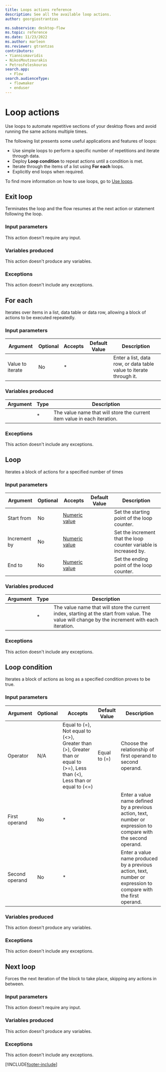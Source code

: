 ```yaml
---
title: Loops actions reference
description: See all the available loop actions.
author: georgiostrantzas

ms.subservice: desktop-flow
ms.topic: reference
ms.date: 11/23/2022
ms.author: marleon
ms.reviewer: gtrantzas
contributors:
- Yiannismavridis
- NikosMoutzourakis
- PetrosFeleskouras
search.app: 
  - Flow
search.audienceType: 
  - flowmaker
  - enduser
---
```


# Loop actions

Use loops to automate repetitive sections of your desktop flows and avoid running the same actions multiple times.

The following list presents some useful applications and features of loops:

* Use simple loops to perform a specific number of repetitions and iterate through data.
* Deploy **Loop condition** to repeat actions until a condition is met.
* Iterate through the items of a list using **For each** loops.
* Explicitly end loops when required.

To find more information on how to use loops, go to [Use loops](../use-loops.md).

## <a name="break"></a> Exit loop

Terminates the loop and the flow resumes at the next action or statement following the loop.

### Input parameters

This action doesn't require any input.

### Variables produced

This action doesn't produce any variables.

### <a name="break_onerror"></a> Exceptions

This action doesn't include any exceptions.

## <a name="foreach"></a> For each

Iterates over items in a list, data table or data row, allowing a block of actions to be executed repeatedly.

### Input parameters

|Argument|Optional|Accepts|Default Value|Description|
|-----|-----|-----|-----|-----|
|Value to iterate|No|*||Enter a list, data row, or data table value to iterate through it.|

### Variables produced

|Argument|Type|Description|
|-----|-----|-----|
||*|The value name that will store the current item value in each iteration.|

### <a name="foreach_onerror"></a> Exceptions

This action doesn't include any exceptions.

## <a name="loop"></a> Loop

Iterates a block of actions for a specified number of times

### Input parameters

|Argument|Optional|Accepts|Default Value|Description|
|-----|-----|-----|-----|-----|
|Start from|No|[Numeric value](../variable-data-types.md#numeric-value)||Set the starting point of the loop counter.|
|Increment by|No|[Numeric value](../variable-data-types.md#numeric-value)||Set the increment that the loop counter variable is increased by.|
|End to|No|[Numeric value](../variable-data-types.md#numeric-value)||Set the ending point of the loop counter.|

### Variables produced

|Argument|Type|Description|
|-----|-----|-----|
||*|The value name that will store the current index, starting at the start from value. The value will change by the increment with each iteration.|

### <a name="loop_onerror"></a> Exceptions

This action doesn't include any exceptions.

## <a name="while"></a> Loop condition

Iterates a block of actions as long as a specified condition proves to be true.

### Input parameters

|Argument|Optional|Accepts|Default Value|Description|
|-----|-----|-----|-----|-----|
|Operator|N/A|Equal to (=), Not equal to (<>), Greater than (>), Greater than or equal to (>=), Less than (<), Less than or equal to (<=)|Equal to (=)|Choose the relationship of first operand to second operand.|
|First operand|No|*||Enter a value name defined by a previous action, text, number or expression to compare with the second operand.|
|Second operand|No|*||Enter a value name produced by a previous action, text, number or expression to compare with the first operand.|

### Variables produced

This action doesn't produce any variables.

### <a name="while_onerror"></a> Exceptions

This action doesn't include any exceptions.

## <a name="continue"></a> Next loop

Forces the next iteration of the block to take place, skipping any actions in between.

### Input parameters

This action doesn't require any input.

### Variables produced

This action doesn't produce any variables.

### <a name="continue_onerror"></a> Exceptions

This action doesn't include any exceptions.

[!INCLUDE[footer-include](../../includes/footer-banner.md)]
